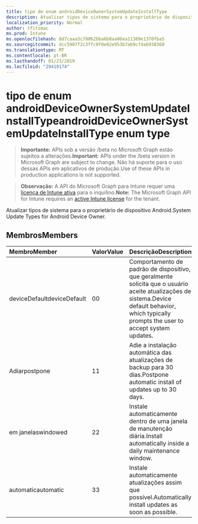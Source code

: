 ```yaml
---
title: tipo de enum androidDeviceOwnerSystemUpdateInstallType
description: Atualizar tipos de sistema para o proprietário de dispositivo Android.
localization_priority: Normal
author: tfitzmac
ms.prod: Intune
ms.openlocfilehash: 8d7caaa3c79062bba6b8aa06ea11389e1370fba5
ms.sourcegitcommit: dcc5907f2c3ffc0f0e82e953b7ab9cf4ab938360
ms.translationtype: MT
ms.contentlocale: pt-BR
ms.lasthandoff: 01/23/2019
ms.locfileid: "29419174"
---
```

# <a name="androiddeviceownersystemupdateinstalltype-enum-type"></a><span data-ttu-id="2ff89-103">tipo de enum androidDeviceOwnerSystemUpdateInstallType</span><span class="sxs-lookup"><span data-stu-id="2ff89-103">androidDeviceOwnerSystemUpdateInstallType enum type</span></span>

> <span data-ttu-id="2ff89-104">**Importante:** APIs sob a versão /beta no Microsoft Graph estão sujeitos a alterações.</span><span class="sxs-lookup"><span data-stu-id="2ff89-104">**Important:** APIs under the /beta version in Microsoft Graph are subject to change.</span></span> <span data-ttu-id="2ff89-105">Não há suporte para o uso dessas APIs em aplicativos de produção.</span><span class="sxs-lookup"><span data-stu-id="2ff89-105">Use of these APIs in production applications is not supported.</span></span>

> <span data-ttu-id="2ff89-106">**Observação:** A API do Microsoft Graph para Intune requer uma [licença de Intune ativa](https://go.microsoft.com/fwlink/?linkid=839381) para o inquilino.</span><span class="sxs-lookup"><span data-stu-id="2ff89-106">**Note:** The Microsoft Graph API for Intune requires an [active Intune license](https://go.microsoft.com/fwlink/?linkid=839381) for the tenant.</span></span>

<span data-ttu-id="2ff89-107">Atualizar tipos de sistema para o proprietário de dispositivo Android.</span><span class="sxs-lookup"><span data-stu-id="2ff89-107">System Update Types for Android Device Owner.</span></span>

## <a name="members"></a><span data-ttu-id="2ff89-108">Membros</span><span class="sxs-lookup"><span data-stu-id="2ff89-108">Members</span></span>
|<span data-ttu-id="2ff89-109">Membro</span><span class="sxs-lookup"><span data-stu-id="2ff89-109">Member</span></span>|<span data-ttu-id="2ff89-110">Valor</span><span class="sxs-lookup"><span data-stu-id="2ff89-110">Value</span></span>|<span data-ttu-id="2ff89-111">Descrição</span><span class="sxs-lookup"><span data-stu-id="2ff89-111">Description</span></span>|
|:---|:---|:---|
|<span data-ttu-id="2ff89-112">deviceDefault</span><span class="sxs-lookup"><span data-stu-id="2ff89-112">deviceDefault</span></span>|<span data-ttu-id="2ff89-113">0</span><span class="sxs-lookup"><span data-stu-id="2ff89-113">0</span></span>|<span data-ttu-id="2ff89-114">Comportamento de padrão de dispositivo, que geralmente solicita que o usuário aceite atualizações de sistema.</span><span class="sxs-lookup"><span data-stu-id="2ff89-114">Device default behavior, which typically prompts the user to accept system updates.</span></span>|
|<span data-ttu-id="2ff89-115">Adiar</span><span class="sxs-lookup"><span data-stu-id="2ff89-115">postpone</span></span>|<span data-ttu-id="2ff89-116">1</span><span class="sxs-lookup"><span data-stu-id="2ff89-116">1</span></span>|<span data-ttu-id="2ff89-117">Adie a instalação automática das atualizações de backup para 30 dias.</span><span class="sxs-lookup"><span data-stu-id="2ff89-117">Postpone automatic install of updates up to 30 days.</span></span>|
|<span data-ttu-id="2ff89-118">em janelas</span><span class="sxs-lookup"><span data-stu-id="2ff89-118">windowed</span></span>|<span data-ttu-id="2ff89-119">2</span><span class="sxs-lookup"><span data-stu-id="2ff89-119">2</span></span>|<span data-ttu-id="2ff89-120">Instale automaticamente dentro de uma janela de manutenção diária.</span><span class="sxs-lookup"><span data-stu-id="2ff89-120">Install automatically inside a daily maintenance window.</span></span>|
|<span data-ttu-id="2ff89-121">automatic</span><span class="sxs-lookup"><span data-stu-id="2ff89-121">automatic</span></span>|<span data-ttu-id="2ff89-122">3</span><span class="sxs-lookup"><span data-stu-id="2ff89-122">3</span></span>|<span data-ttu-id="2ff89-123">Instale automaticamente atualizações assim que possível.</span><span class="sxs-lookup"><span data-stu-id="2ff89-123">Automatically install updates as soon as possible.</span></span>|




